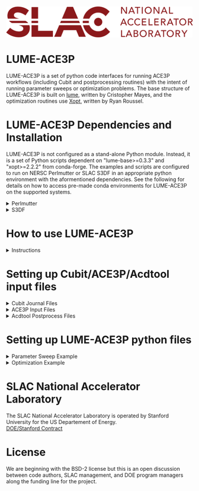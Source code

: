 ![logo](./logos/SLAC-lab-hires.png)
# LUME-ACE3P

LUME-ACE3P is a set of python code interfaces for running ACE3P workflows (including Cubit and postprocessing routines) with the intent of running parameter sweeps or optimization problems. The base structure of LUME-ACE3P is built on [lume](https://github.com/slaclab/lume), written by Cristopher Mayes, and the optimization routines use [Xopt](https://github.com/xopt/xopt), written by Ryan Roussel.

# LUME-ACE3P Dependencies and Installation

LUME-ACE3P is not configured as a stand-alone Python module. Instead, it is a set of Python scripts dependent on "lume-base>=0.3.3" and "xopt>=2.2.2" from conda-forge. The examples and scripts are configured to run on NERSC Perlmutter or SLAC S3DF in an appropriate python environment with the aformentioned dependencies. See the following for details on how to access pre-made conda environments for LUME-ACE3P on the supported systems.

<details><summary>Perlmutter</summary>
   
To activate the lume-ace3p conda environment on a Perlmutter login node:
1. Run the command: ```/global/cfs/cdirs/ace3p/software/miniconda3/condabin/conda init``` to set up conda for your terminal (only needs to be done once)
2. Reopen a terminal on Perlmutter and run the command: ```conda activate lume-ace3p```
   - The text "(lume-ace3p)" should be shown on the command line indicating you are in the correct conda environment
   - The command ```conda deactivate``` can be used to exit the conda environment if desired

To run the examples on Perlmutter:
1. Copy the ```/global/cfs/cdirs/ace3p/lume-ace3p/examples``` folder to a desired location (e.g. in home or scratch)
2. Run the ace3p setup script with ```source perlmutter-ace3p.sh``` (required to run ACE3P on Perlmutter)
   - The `perlmutter-ace3p.sh` file is located in ```/global/cfs/cdirs/ace3p/```
   - This step is optional if your `.bashrc` file already has the necessary module imports for ACE3P
3. Set the environment variable `PYTHONPATH` to ```/global/cfs/cdirs/ace3p/lume-ace3p/```
   - Use the command ```export PYTHONPATH='/global/cfs/cdirs/ace3p/lume-ace3p/'``` which can be put in your `.bashrc` file.
   - Omitting this step may cause conda package conflicts with NERSC's built-in conda module
4. Activate the lume-ace3p conda environment with ```conda activate lume-ace3p``` if not already active
5. Submit a batch job of one of the *Perlmutter* examples with ```sbatch```
6. View the results in the folder that the batch job was run from
</details>

</details>

<details><summary>S3DF</summary>

To activate the lume-ace3p conda environment on an S3DF iana terminal:
1. Run the command: ```/sdf/group/rfar/software/conda/bin/conda init``` to set up conda for your terminal (only needs to be done once)
2. Reopen a terminal on S3DF iana and run the command: ```conda activate lume-ace3p```
   - The text "(lume-ace3p)" should be shown on the command line indicating you are in the correct conda environment
   - The command ```conda deactivate``` can be used to exit the conda environment if desired

To run the examples on an S3DF iana terminal:
1. Copy the ```/sdf/group/rfar/lume-ace3p/examples``` folder to a desired location (e.g. in home or scratch)
2. Run the ace3p setup script with ```source sdf-ace3p.sh``` (required to run ACE3P on S3DF)
   - The `sdf-ace3p.sh` file is located in ```/sdf/group/rfar/ace3p/```
3. Set the environment variable `PYTHONPATH` to ```/sdf/group/rfar/lume-ace3p/```
   - Use the command ```export PYTHONPATH='/sdf/grou/rfar/lume-ace3p/'``` which can be put in your `.bashrc` file.
4. Activate the lume-ace3p conda environment with ```conda activate lume-ace3p``` if not already active
5. Submit a batch job of one of the *S3DF* examples with ```sbatch```
6. View the results in the folder that the batch job was run from
</details>

# How to use LUME-ACE3P

<details><summary>Instructions</summary>
The LUME-ACE3P python scripts enable the use of parameter sweeping and parameter optimization of ACE3P-workflows including Cubit mesh generation and acdtool postprocessing. To perform a simple parameter sweep a user will need to provide the following:

- a Cubit journal (.jou) file for editing (required for remeshing)
- an ACE3P input file (e.g. .omega3p) with desired input settings
- an acdtool postprocess file (e.g. .rfpost) with desired postprocessing settings
- a LUME-ACE3P python script (.py) containing the ACE3P workflow and parameter sweeping/optimization settings
- a batch script (.batch) for submitting a job to the appropriate HPC resources

The basic idea is that a user submits the batch script to HPC nodes which contains the LUME-ACE3P python script. The LUME-ACE3P python script contains 2 main parts: an ACE3P workflow function definition, and the parameter sweep/optimization loop. The parameter sweep/optimization loop calls the ACE3P workflow function and uses the appropriate input files with the corresponding codes (e.g. Cubit, Omega3P, etc.) and parses the output for writing to a text file or for use with optimization.

The Cubit journal file, ACE3P input file, and acdtool postprocess files are generally unaltered from normal ACE3P usage. The details on the LUME-ACE3P python script are discussed in the [Python scripts](#Setting-up-LUMEACE3P-python-files) section.
</details>

# Setting up Cubit/ACE3P/Acdtool input files

<details><summary>Cubit Journal Files</summary>

Cubit journal files can be very complex, thus only the parts which directly interface with LUME-ACE3P will be discussed here. The important aspects to note in a Cubit file when using LUME-ACE3P are:
- Variable name references
- Mesh export commands

Variable names and values should generally be near the beginning of a Cubit journal file. LUME-ACE3P will read and adjust these values based on given parameter inputs. For example, a Cubit journal might contain APREPRO lines like:
```
#{my_variable_1 = 90}
#{my_variable_2 = 123}
#{my_variable_3 = 0.5}
```
This would be parsed with LUME-ACE3P with a cubit object (see cubit_obj parameters for more details) which would overwrite the numeric quantities following the "=" signs in those lines. **Special care must be taken to ensure the variable names used in the Cubit journal file exactly match those used in the LUME-ACE3P python script workflow inputs!**

Since ACE3P can use acdtool to convert Genesis (.gen) formatted meshes into NetCDF (.ncdf), the "export" command in the Cubit journal should use the Genesis option. For example, a Cubit journal might contain the export command:
```
export Genesis "my_mesh_file.gen" block all overwrite
```
This will export the generated mesh into a .gen file and LUME-ACE3P will automatically call acdtool to convert it further into a .ncdf file with the same name ("my_mesh_file.ncdf" in this case).

For more information on Cubit journal files, see the official [Cubit documentation](https://cubit.sandia.gov/documentation/). 

</details>

<details><summary>ACE3P Input Files</summary>

ACE3P input files share the same structure format for all ACE3P modules (e.g. Omega3P, T3P, S3P, etc.). The general input structure is based on key-value containers with colon ":" separators and nested curly braces "{}". Many options are available in ACE3P however the most common container is the "ModelInfo" section. For example, an Omega3P input file may contain:
```
ModelInfo : {
  File: ./my_mesh_file.ncdf

  BoundaryCondition : {
    Magnetic: 1, 2
    Exterior: 6
  }

  SurfaceMaterial : {
    ReferenceNumber: 6
    Sigma: 5.8e7
  }
}
```
The boundary condition and surface material numbers correspond to the "sideset" flags defined in a Cubit journal. **The filename of the mesh must match the name used in the corresponding Cubit journal file "export" command (with the .ncdf extension since the .gen extension gets converted automatically)!** Additionally, ACE3P input file parameters can be adjusted directly with LUME-ACE3P with an ACE3P object (see omega3p_obj parameters for more details).

For more information on configuring ACE3P input files, see the [ACE3P tutorials](https://confluence.slac.stanford.edu/display/AdvComp/Materials+for+CW23).

</details>

<details><summary>Acdtool Postprocess Files</summary>
</details>

# Setting up LUME-ACE3P python files

<details><summary>Parameter Sweep Example</summary>

A LUME-ACE3P python script primarily consists of two sections: a workflow "function" section which contains the start-to-end steps for evaluating a chain of tasks (e.g. Cubit -> Omega3P -> acdtool), and a parameter sweep section which contains how the inputs and outputs of the workflow function are managed/written to files. In this section, each part of the example "lume-ace3p_psweep_demo.py" is explained in detail.

The script begins with the neccessary LUME-ACE3P imports.
```python
import os
from lume_ace3p.cubit import Cubit
from lume_ace3p.ace3p import Omega3P
from lume_ace3p.acdtool import Acdtool
from lume_ace3p.tools import WriteDataTable

#Define parameters to sweep in lists
input1 = [90 + 10*i for i in range(4)]      #Cavity radii in mm (units in cubit journal)
input2 = [0.5 + 0.25*i for i in range(4)]   #Cavity ellipticity parameter
```
This part makes lists for the user-defined parameters to sweep. Any number of parameter inputs (with arbitrary names) can be defined here and are simply python lists of numeric values. If more nuanced parameterization is needed, see the parameter sweep section with for loops.

```python
#Define base working directory for all simulations (each will get its own folder)
my_base_dir = os.path.join(os.getcwd(),'lume-ace3p_demo_workdir')
```
This sets a user-defined folder prefix for all the workflow runs in the parameter sweep. In this example, each parameter run will create a folder named "lume-ace3p_demo_workdir_X_Y" where "X" and "Y" will be replaced by parameter values of input1 and input2. The base prefix is defined here.

```python
#Define the function workflow to evaluate
def workflow_function(input_dict):

    #Load working directory from base name + parameters
    sim_dir = input_dict['workflow_dir']

    #Create cubit object, parse input file, update values, and then run cubit
    cubit_obj = Cubit('pillbox-rtop.jou',workdir=sim_dir)
    cubit_obj.set_value(input_dict) #Update any values in journal file from input
    cubit_obj.run()
    
    #Create omega3p object, parse input file, and run omega3p
    omega3p_obj = Omega3P('pillbox-rtop.omega3p',workdir=sim_dir)
    omega3p_obj.run()
    
    #Create acdtool object, parse input file, and run acdtool
    acdtool_obj = Acdtool('pillbox-rtop.rfpost',workdir=sim_dir)
    acdtool_obj.run()   #Defaults to 'postprocess rf' command if .rfpost file given
    
    #Create output dict containing desired quantities
    output_dict = {"RoQ": acdtool_obj.output_data['RoverQ']['0']['RoQ'],
                   "Frequency": acdtool_obj.output_data['RoverQ']['0']['Frequency']}
    
    return output_dict
```
This is the workflow function definition for LUME-ACEP and is the main part of how the steps are joined together. The function is set up with python dictionary inputs and outputs.

The python input dictionary will have the form ```{'var_name1': var_value1, 'var_name2': var_value2, ...}``` which will be passed into the necessary modules (e.g. Cubit) to update values.

- The ```sim_dir``` value will be updated for each parameter run. If each parameter run doesn't need to be saved, the ```sim_dir``` variable can be any folder path name (which will be created/overwritten).
- The ```cubit_obj``` object is created from a user-provided Cubit journal file. The values in the journal file are updated by any changes to the variables defined in the input dictionary followed by running Cubit in ```--nographics``` mode to generate the mesh (it will automatically be converted to a .netcdf format for ACE3P).
- The ```omega3p_obj``` object is created from a user-provided Omega3P input file and then run with Omega3P. Since no values are changed here, the .omega3p script is run as-is.
- The ```acdtool_obj``` object is created from a user-provided acdtool rfpost input file and then run with acdtool. Since no values are changed here, the .rfpost script is run as-is.

Lastly, the ```output_dict``` dictionary is created which returns user-specified quantities from the postprocessing outputs of acdtool. The structure of `the acdtool_obj.output_data` is a nested set of dictionaries corresponding to a parsed output of the `rfpost.out` file generated from acdtool. In this example, the first layer is `['RoverQ']` which corresponds to the "RoverQ" section defined in `pillbox-rtop.rfpost`. The second layer `['0']` corresponds to the mode ID number "0" within the "RoverQ" printout in the .rfpost file. The third layer `['Frequency']` corresponds to the data column "Frequency" of the corresponding mode ID. See the object options section for more details.

<details><summary>Example rfpost.out text</summary>
Within the rfpost.out text file, the "RoverQ" output has the form:

```
[RoverQ]
{  // RoverQ=V^2/(omega*U)
   Integral:  x1  = 0.0000e+00,  y1  = 1.0000e-03,  z1  =-1.5000e-01
              x2  = 0.0000e+00,  y2  = 1.0000e-03,  z2  = 1.5000e-01
 ModeID   Frequency       Qext              V_r, V_i              |V|          RoQ(ohm/cavity)
    0   1.4088933e+09  0.00000e+00  -1.1598e+00, -3.9855e+00    4.15088e+00      1.09912e+02
    1   2.3462886e+09  0.00000e+00   2.8356e+00, -1.4684e+00    3.19326e+00      3.90596e+01
}
```

This output would be parsed by LUME-ACE3P in the example as ```output_dict = {"RoQ": 1.09912e+02, "Frequency": 1.4088933e+09}```
</details> 

```python
#Sweep through all parameter combinations (single or multiple for-loops)
sim_output = {} #Output dict to store results
for i in range(len(input1)):
    for j in range(len(input2)):
        #Create input dict for sim function
        #Note: desired cubit input names must match those in Cubit journal!
        inputs = {'cav_radius': input1[i],
                  'cav_ellipticity': input2[j],
                  'workflow_dir': my_base_dir + '_' + str(input1[i]) + '_' + str(input2[j])}
        
        #Call sim function for set of inputs
        sim_output[(input1[i],input2[j])] = workflow_function(inputs)

        #Write data to text file (this will overwrite the file as the sim_output dict grows)
        #(or put WriteDataTable outside of for loop to only write data at end simulations)
        #See src/tools.py for more information on the WriteDataTable function
        WriteDataTable('psweep_output.txt', sim_output, ['Radius','Ellipticity'], ['RoQ','Frequency'])
```
The last part of the LUME-ACE3P python script contains the parameter sweeping for-loop. In the given example, all pairs of values of (input1,input2) are swept over for a total of 16 evaluations (since input1 and input2 were lists of 4 values each).

To set-up the inputs for the workflow function, a dictionary ```inputs``` is created with the keywords corresponding to the variable names in the Cubit journal file. **The names of the keywords in this inputs dictionary must exactly match the variable names defined in the Cubit journal!** The "workflow_dir" keyword is used to concatenate the input1 and input2 pair of values to the workflow folder name with the base foldername "my_base_dir" defined before.

The workflow function is then called with the generated input dictionary. Thus the "sim_output" dictionary uses the (input1,input2) tuples as *keys* with the corresponding workflow outputs "output_dict" as *values* of those keys!

The ```WriteDataTable``` routine will unpack the "sim_output" nested-dictionary into a tab-delimited text file named "psweep_output.txt". In this example, input1 corresponds to the variable name "Radius" and input2 corresponds to the variable name "Ellipticity" (these are aribtrary names and only used in writing the column names in the text file). However, the outputs "RoQ" and "Frequency" correspond to the **exact** output name used in the "output_dict" of the workflow function.

</details>

<details><summary>Optimization Example</summary>
To be implemented!
</details>

# SLAC National Accelerator Laboratory
The SLAC National Accelerator Laboratory is operated by Stanford University for the US Departement of Energy.  
[DOE/Stanford Contract](https://legal.slac.stanford.edu/sites/default/files/Conformed%20Prime%20Contract%20DE-AC02-76SF00515%20as%20of%202022.10.01.pdf)

# License

We are beginning with the BSD-2 license but this is an open discussion between code authors, SLAC management, and DOE program managers along the funding line for the project.  
